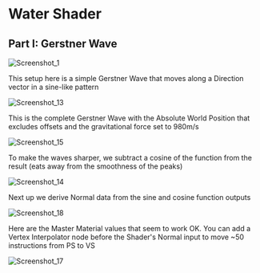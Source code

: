 # Water Shader

## Part I: Gerstner Wave

![Screenshot_1](https://github.com/moskalentarium/AdvancedMaterials/assets/36862146/1c7e4bf6-205d-4579-88ab-0fb57f00adcb)

This setup here is a simple Gerstner Wave that moves along a Direction vector in a sine-like pattern

![Screenshot_13](https://github.com/moskalentarium/AdvancedMaterials/assets/36862146/6a3ff8d1-4940-4723-962d-dc45ac6e2722)

This is the complete Gerstner Wave with the Absolute World Position that excludes offsets and the gravitational force set to 980m/s

![Screenshot_15](https://github.com/moskalentarium/AdvancedMaterials/assets/36862146/1fa60acb-63e1-47f4-90c7-09babad9b0eb)

To make the waves sharper, we subtract a cosine of the function from the result (eats away from the smoothness of the peaks)

![Screenshot_14](https://github.com/moskalentarium/AdvancedMaterials/assets/36862146/fde71515-3edd-470a-917d-7d43dcac9b0c)

Next up we derive Normal data from the sine and cosine function outputs

![Screenshot_18](https://github.com/moskalentarium/AdvancedMaterials/assets/36862146/7b3e0d96-1c4b-43f4-813b-f2fa7fec09f7)

Here are the Master Material values that seem to work OK. You can add a Vertex Interpolator node before the Shader's Normal input to move ~50 instructions from PS to VS

![Screenshot_17](https://github.com/moskalentarium/AdvancedMaterials/assets/36862146/37b71684-3a1b-4245-84a0-c1e0e3e94b02)

